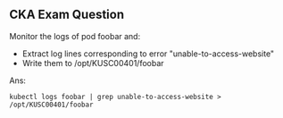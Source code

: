 ## CKA Exam Question
Monitor the logs of pod foobar and:
  - Extract log lines corresponding to error "unable-to-access-website"
  - Write them to /opt/KUSC00401/foobar

 Ans:
 
 ```kubectl logs foobar | grep unable-to-access-website > /opt/KUSC00401/foobar ```
